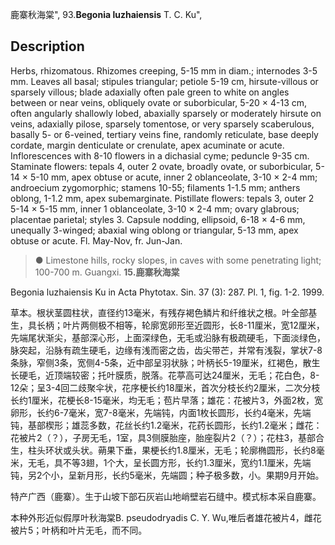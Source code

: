 鹿寨秋海棠",
93.**Begonia luzhaiensis** T. C. Ku",

## Description
Herbs, rhizomatous. Rhizomes creeping, 5-15 mm in diam.; internodes 3-5 mm. Leaves all basal; stipules triangular; petiole 5-19 cm, hirsute-villous or sparsely villous; blade adaxially often pale green to white on angles between or near veins, obliquely ovate or suborbicular, 5-20 × 4-13 cm, often angularly shallowly lobed, abaxially sparsely or moderately hirsute on veins, adaxially pilose, sparsely tomentose, or very sparsely scaberulous, basally 5- or 6-veined, tertiary veins fine, randomly reticulate, base deeply cordate, margin denticulate or crenulate, apex acuminate or acute. Inflorescences with 8-10 flowers in a dichasial cyme; peduncle 9-35 cm. Staminate flowers: tepals 4, outer 2 ovate, broadly ovate, or suborbicular, 5-14 × 5-10 mm, apex obtuse or acute, inner 2 oblanceolate, 3-10 × 2-4 mm; androecium zygomorphic; stamens 10-55; filaments 1-1.5 mm; anthers oblong, 1-1.2 mm, apex subemarginate. Pistillate flowers: tepals 3, outer 2 5-14 × 5-15 mm, inner 1 oblanceolate, 3-10 × 2-4 mm; ovary glabrous; placentae parietal; styles 3. Capsule nodding, ellipsoid, 6-18 × 4-6 mm, unequally 3-winged; abaxial wing oblong or triangular, 5-13 mm, apex obtuse or acute. Fl. May-Nov, fr. Jun-Jan.

> ● Limestone hills, rocky slopes, in caves with some penetrating light; 100-700 m. Guangxi.
**15.鹿寨秋海棠**

Begonia luzhaiensis Ku in Acta Phytotax. Sin. 37 (3): 287. Pl. 1, fig. 1-2. 1999.

草本。根状茎圆柱状，直径约13毫米，有残存褐色鳞片和纤维状之根。叶全部基生，具长柄；叶片两侧极不相等，轮廓宽卵形至近圆形，长8-11厘米，宽12厘米，先端尾状渐尖，基部深心形，上面深绿色，无毛或沿脉有极疏硬毛，下面淡绿色，脉突起，沿脉有疏生硬毛，边缘有浅而密之齿，齿尖带芒，并常有浅裂，掌状7-8条脉，窄侧3条，宽侧4-5条，近中部呈羽状脉；叶柄长5-19厘米，红褐色，散生长硬毛，近顶端较密；托叶膜质，脱落。花葶高可达24厘米，无毛；花白色，8-12朵；呈3-4回二歧聚伞状，花序梗长约18厘米，首次分枝长约2厘米，二次分枝长约1厘米，花梗长8-15毫米，均无毛；苞片早落；雄花：花被片3，外面2枚，宽卵形，长约6-7毫米，宽7-8毫米，先端钝，内面1枚长圆形，长约4毫米，先端钝，基部楔形；雄蕊多数，花丝长约1.2毫米，花药长圆形，长约1.2毫米；雌花：花被片2（？），子房无毛，1室，具3侧膜胎座，胎座裂片2（？）；花柱3，基部合生，柱头环状或头状。蒴果下垂，果梗长约1.8厘米，无毛；轮廓椭圆形，长约8毫米，无毛，具不等3翅，1个大，呈长圆方形，长约1.3厘米，宽约1.1厘米，先端钝，另2个小，呈新月形，长约5毫米，先端圆；种子极多数，小。果期9月开始。

特产广西（鹿寨）。生于山坡下部石灰岩山地峭壁岩石缝中。模式标本采自鹿寨。

本种外形近似假厚叶秋海棠B. pseudodryadis C. Y. Wu,唯后者雄花被片4，雌花被片5；叶柄和叶片无毛，而不同。
